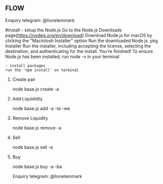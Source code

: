 ## FLOW

Enquiry telegram:  @lionelemmark

#install
	- setup the Node.js
	Go to the Node.js Downloads page(https://nodejs.org/en/download)
	Download Node.js for macOS by clicking the "Macintosh Installer" option
	Run the downloaded Node.js .pkg Installer
	Run the installer, including accepting the license, selecting the destination, and authenticating for the install.
	You're finished! To ensure Node.js has been installed, run node -v in your terminal 
	
	- install packages
	run the 'npm install' on terminal


1. Create pair

	node base.js create -a <tokenaddress>

2. Add Liquididty

	node base.js add -a <tokenaddress> -ta <tokenamount> -we <ethamount>

3. Remove Liquidity
    
	node base.js remove -a <tokenaddress>

4. Sell

    node base.js sell -a <tokenaddress>

5. Buy

	node base.js buy -a <tokenaddress> -ba <buyamount>

	Enquiry telegram:  @lionelemmark


